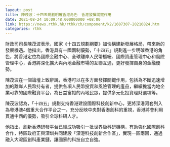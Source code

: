 ```yaml
---
layout: post
title: 陳茂波：十四五規劃明確香港角色　香港發揮關鍵作用
date: 2021-08-24 10:09:48.000000000 +08:00
link: https://news.rthk.hk/rthk/ch/component/k2/1607307-20210824.htm
categories: rthk
---
```


財政司司長陳茂波表示，國家《十四五規劃綱要》加快構建新發展格局，帶來新的發展機遇。他指出，香港具有一國兩制優勢，「十四五」規劃進一步明確香港的角色，將香港定位為國際金融中心、全球離岸人民幣樞紐、國際資產管理中心和風險管理中心，香港將深化擴大與內地金融市場的互聯互通，更好發揮自身的金融優勢。

陳茂波在一個論壇上致辭說，香港可以在多方面發揮關鍵作用，包括為不斷迅速增加的離岸人民幣持有者，提供各項人民幣投資和風險管理的產品，繼續擔當內地企業可靠的國際融資平台，為日益富裕的內地民眾，提供多元化投資理財選項等。

陳茂波認為，「十四五」規劃支持香港建設國際科技創新中心，更將深港河套列入為粵港澳4個重大合作平台之一，充分反映中央對香港創科的重視，香港將會利用貫通中西的優勢，吸引全球科研人才。

他指出，創新香港研發平台已經成功吸引一批世界級科研機構，有助強化國際創科合作，特區政府正與深圳共同建設「深港科技創新合作區」，實現一區兩園，通過融入大灣區創科產業鏈，讓國家的科技自立自強。
